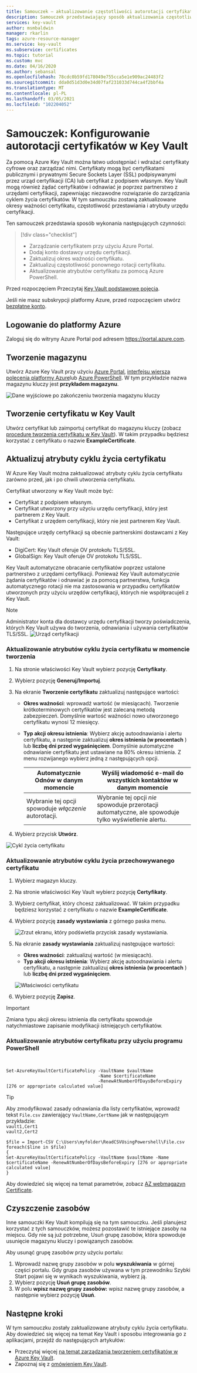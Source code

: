 ```yaml
---
title: Samouczek — aktualizowanie częstotliwości autorotacji certyfikatów w Key Vault | Microsoft Docs
description: Samouczek przedstawiający sposób aktualizowania częstotliwości autorotacji certyfikatu w Azure Key Vault przy użyciu Azure Portal
services: key-vault
author: msmbaldwin
manager: rkarlin
tags: azure-resource-manager
ms.service: key-vault
ms.subservice: certificates
ms.topic: tutorial
ms.custom: mvc
ms.date: 04/16/2020
ms.author: sebansal
ms.openlocfilehash: 78cdc0b59fd178049e755cca5e1e909ac24483f2
ms.sourcegitcommit: dda0d51d3d0e34d07faf231033d744ca4f2bbf4a
ms.translationtype: MT
ms.contentlocale: pl-PL
ms.lasthandoff: 03/05/2021
ms.locfileid: "102204052"
---
```

# <a name="tutorial-configure-certificate-auto-rotation-in-key-vault"></a>Samouczek: Konfigurowanie autorotacji certyfikatów w Key Vault

Za pomocą Azure Key Vault można łatwo udostępniać i wdrażać certyfikaty cyfrowe oraz zarządzać nimi. Certyfikaty mogą być certyfikatami publicznymi i prywatnymi Secure Sockets Layer (SSL) podpisywanymi przez urząd certyfikacji (CA) lub certyfikat z podpisem własnym. Key Vault mogą również żądać certyfikatów i odnawiać je poprzez partnerstwo z urzędami certyfikacji, zapewniając niezawodne rozwiązanie do zarządzania cyklem życia certyfikatów. W tym samouczku zostaną zaktualizowane okresy ważności certyfikatu, częstotliwość przestawiania i atrybuty urzędu certyfikacji.

Ten samouczek przedstawia sposób wykonania następujących czynności:

> [!div class="checklist"]
> * Zarządzanie certyfikatem przy użyciu Azure Portal.
> * Dodaj konto dostawcy urzędu certyfikacji.
> * Zaktualizuj okres ważności certyfikatu.
> * Zaktualizuj częstotliwość ponownego rotacji certyfikatu.
> * Aktualizowanie atrybutów certyfikatu za pomocą Azure PowerShell.

Przed rozpoczęciem Przeczytaj [Key Vault podstawowe pojęcia](../general/basic-concepts.md).

Jeśli nie masz subskrypcji platformy Azure, przed rozpoczęciem utwórz [bezpłatne konto](https://azure.microsoft.com/free/?WT.mc_id=A261C142F).

## <a name="sign-in-to-azure"></a>Logowanie do platformy Azure

Zaloguj się do witryny Azure Portal pod adresem https://portal.azure.com.

## <a name="create-a-vault"></a>Tworzenie magazynu

Utwórz Azure Key Vault przy użyciu [Azure Portal](../general/quick-create-portal.md), [interfejsu wiersza polecenia platformy Azure](../general/quick-create-cli.md)lub [Azure PowerShell](../general/quick-create-powershell.md). W tym przykładzie nazwa magazynu kluczy jest **przykładem magazynu**.

![Dane wyjściowe po zakończeniu tworzenia magazynu kluczy](../media/certificates/tutorial-import-cert/vault-properties.png)

## <a name="create-a-certificate-in-key-vault"></a>Tworzenie certyfikatu w Key Vault

Utwórz certyfikat lub zaimportuj certyfikat do magazynu kluczy (zobacz [procedurę tworzenia certyfikatu w Key Vault](../secrets/quick-create-portal.md)). W takim przypadku będziesz korzystać z certyfikatu o nazwie **ExampleCertificate**.

## <a name="update-certificate-lifecycle-attributes"></a>Aktualizuj atrybuty cyklu życia certyfikatu

W Azure Key Vault można zaktualizować atrybuty cyklu życia certyfikatu zarówno przed, jak i po chwili utworzenia certyfikatu.

Certyfikat utworzony w Key Vault może być:

- Certyfikat z podpisem własnym.
- Certyfikat utworzony przy użyciu urzędu certyfikacji, który jest partnerem z Key Vault.
- Certyfikat z urzędem certyfikacji, który nie jest partnerem Key Vault.

Następujące urzędy certyfikacji są obecnie partnerskimi dostawcami z Key Vault:

- DigiCert: Key Vault oferuje OV protokołu TLS/SSL.
- GlobalSign: Key Vault oferuje OV protokołu TLS/SSL.

Key Vault automatyczne obracanie certyfikatów poprzez ustalone partnerstwo z urzędami certyfikacji. Ponieważ Key Vault automatycznie żądania certyfikatów i odnawiać je za pomocą partnerstwa, funkcja automatycznego rotacji nie ma zastosowania w przypadku certyfikatów utworzonych przy użyciu urzędów certyfikacji, których nie współpracujeli z Key Vault.

> [!NOTE]
> Administrator konta dla dostawcy urzędu certyfikacji tworzy poświadczenia, których Key Vault używa do tworzenia, odnawiania i używania certyfikatów TLS/SSL.
![Urząd certyfikacji](../media/certificates/tutorial-rotate-cert/cert-authority-create.png)
>

### <a name="update-certificate-lifecycle-attributes-at-the-time-of-creation"></a>Aktualizowanie atrybutów cyklu życia certyfikatu w momencie tworzenia

1. Na stronie właściwości Key Vault wybierz pozycję **Certyfikaty**.
1. Wybierz pozycję **Generuj/Importuj**.
1. Na ekranie **Tworzenie certyfikatu** zaktualizuj następujące wartości:

   - **Okres ważności**: wprowadź wartość (w miesiącach). Tworzenie krótkoterminowych certyfikatów jest zalecaną metodą zabezpieczeń. Domyślnie wartość ważności nowo utworzonego certyfikatu wynosi 12 miesięcy.
   - **Typ akcji okresu istnienia**: Wybierz akcję autoodnawiania i alertu certyfikatu, a następnie zaktualizuj **okres istnienia (w procentach** ) lub **liczbę dni przed wygaśnięciem**. Domyślnie automatyczne odnawianie certyfikatu jest ustawiane na 80% okresu istnienia. Z menu rozwijanego wybierz jedną z następujących opcji.

        |  Automatycznie Odnów w danym momencie| Wyślij wiadomość e-mail do wszystkich kontaktów w danym momencie |
        |-----------|------|
        |Wybranie tej opcji spowoduje *włączenie* autorotacji. | Wybranie tej opcji *nie* spowoduje przerotacji automatyczne, ale spowoduje tylko wyświetlenie alertu.|

1. Wybierz przycisk **Utwórz**.

![Cykl życia certyfikatu](../media/certificates/tutorial-rotate-cert/create-cert-lifecycle.png)

### <a name="update-lifecycle-attributes-of-a-stored-certificate"></a>Aktualizowanie atrybutów cyklu życia przechowywanego certyfikatu

1. Wybierz magazyn kluczy.
1. Na stronie właściwości Key Vault wybierz pozycję **Certyfikaty**.
1. Wybierz certyfikat, który chcesz zaktualizować. W takim przypadku będziesz korzystać z certyfikatu o nazwie **ExampleCertificate**.
1. Wybierz pozycję **zasady wystawiania** z górnego paska menu.

   ![Zrzut ekranu, który podświetla przycisk zasady wystawiania.](../media/certificates/tutorial-rotate-cert/cert-issuance-policy.png)

1. Na ekranie **zasady wystawiania** zaktualizuj następujące wartości:

   - **Okres ważności**: zaktualizuj wartość (w miesiącach).
   - **Typ akcji okresu istnienia**: Wybierz akcję autoodnawiania i alertu certyfikatu, a następnie zaktualizuj **okres istnienia (w procentach** ) lub **liczbę dni przed wygaśnięciem**.

   ![Właściwości certyfikatu](../media/certificates/tutorial-rotate-cert/cert-policy-change.png)

1. Wybierz pozycję **Zapisz**.

> [!IMPORTANT]
> Zmiana typu akcji okresu istnienia dla certyfikatu spowoduje natychmiastowe zapisanie modyfikacji istniejących certyfikatów.


### <a name="update-certificate-attributes-by-using-powershell"></a>Aktualizowanie atrybutów certyfikatu przy użyciu programu PowerShell

```azurepowershell


Set-AzureKeyVaultCertificatePolicy -VaultName $vaultName 
                                   -Name $certificateName 
                                   -RenewAtNumberOfDaysBeforeExpiry [276 or appropriate calculated value]
```

> [!TIP]
> Aby zmodyfikować zasady odnawiania dla listy certyfikatów, wprowadź tekst `File.csv` zawierający `VaultName,CertName` jak w następującym przykładzie:
> <br/>
 `vault1,Cert1` <br/>
>  `vault2,Cert2`
>
>  ```azurepowershell
>  $file = Import-CSV C:\Users\myfolder\ReadCSVUsingPowershell\File.csv 
> foreach($line in $file)
> {
> Set-AzureKeyVaultCertificatePolicy -VaultName $vaultName -Name $certificateName -RenewAtNumberOfDaysBeforeExpiry [276 or appropriate calculated value]
> }
>  ```
> 
Aby dowiedzieć się więcej na temat parametrów, zobacz [AZ webmagazyn Certificate](/cli/azure/keyvault/certificate#az-keyvault-certificate-set-attributes).

## <a name="clean-up-resources"></a>Czyszczenie zasobów

Inne samouczki Key Vault kompilują się na tym samouczku. Jeśli planujesz korzystać z tych samouczków, możesz pozostawić te istniejące zasoby na miejscu.
Gdy nie są już potrzebne, Usuń grupę zasobów, która spowoduje usunięcie magazynu kluczy i powiązanych zasobów.

Aby usunąć grupę zasobów przy użyciu portalu:

1. Wprowadź nazwę grupy zasobów w polu **wyszukiwania** w górnej części portalu. Gdy grupa zasobów używana w tym przewodniku Szybki Start pojawi się w wynikach wyszukiwania, wybierz ją.
1. Wybierz pozycję **Usuń grupę zasobów**.
1. W polu **wpisz nazwę grupy zasobów:** wpisz nazwę grupy zasobów, a następnie wybierz pozycję **Usuń**.


## <a name="next-steps"></a>Następne kroki

W tym samouczku zostały zaktualizowane atrybuty cyklu życia certyfikatu. Aby dowiedzieć się więcej na temat Key Vault i sposobu integrowania go z aplikacjami, przejdź do następujących artykułów:

- Przeczytaj więcej [na temat zarządzania tworzeniem certyfikatów w Azure Key Vault](./create-certificate-scenarios.md).
- Zapoznaj się z [omówieniem Key Vault](../general/overview.md).
